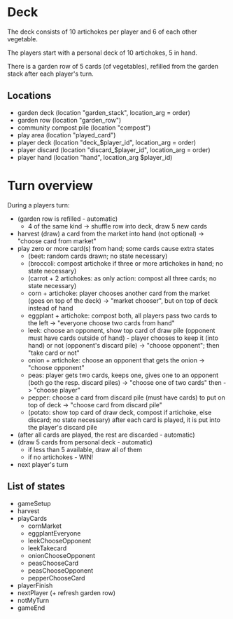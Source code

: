 # Deck

The deck consists of 10 artichokes per player and 6 of each other
vegetable.

The players start with a personal deck of 10 artichokes, 5 in hand.

There is a garden row of 5 cards (of vegetables), refilled from the
garden stack after each player's turn.

## Locations

- garden deck (location "garden_stack", location_arg = order)
- garden row (location "garden_row")
- community compost pile (location "compost")
- play area (location "played_card")
- player deck (location "deck_$player_id", location_arg = order)
- player discard (location "discard_$player_id", location_arg = order)
- player hand (location "hand", location_arg $player_id)

# Turn overview

During a players turn:
- (garden row is refilled - automatic)
  - 4 of the same kind -> shuffle row into deck, draw 5 new cards
- harvest (draw) a card from the market into hand (not optional)
  -> "choose card from market"
- play zero or more card(s) from hand; some cards cause extra states
  - (beet: random cards drawn; no state necessary)
  - (broccoli: compost artichoke if three or more artichokes in hand; no state necessary)
  - (carrot + 2 artichokes: as only action: compost all three cards; no state necessary)
  - corn + artichoke: player chooses another card from the market (goes on top of the deck)
    -> "market chooser", but on top of deck instead of hand
  - eggplant + artichoke: compost both, all players pass two cards to the left
    -> "everyone choose two cards from hand"
  - leek: choose an opponent, show top card of draw pile (opponent must have cards outside of hand) - player chooses to keep it (into hand) or not (opponent's discard pile)
    -> "choose opponent"; then "take card or not"
  - onion + artichoke: choose an opponent that gets the onion
    -> "choose opponent"
  - peas: player gets two cards, keeps one, gives one to an opponent (both go the resp. discard piles)
    -> "choose one of two cards" then -> "choose player"
  - pepper: choose a card from discard pile (must have cards) to put on top of deck
    -> "choose card from discard pile"
  - (potato: show top card of draw deck, compost if artichoke, else discard; no state necessary)
  after each card is played, it is put into the player's discard pile
- (after all cards are played, the rest are discarded - automatic)
- (draw 5 cards from personal deck - automatic)
  - if less than 5 available, draw all of them
  - if no artichokes - WIN!
- next player's turn

List of states
-----

- gameSetup
- harvest
- playCards
  - cornMarket
  - eggplantEveryone
  - leekChooseOpponent
  - leekTakecard
  - onionChooseOpponent
  - peasChooseCard
  - peasChooseOpponent
  - pepperChooseCard
- playerFinish
- nextPlayer (+ refresh garden row)
- notMyTurn
- gameEnd
